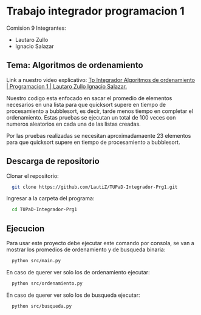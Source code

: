 # Trabajo integrador programacion 1

Comision 9
Integrantes:

- Lautaro Zullo
- Ignacio Salazar

## Tema: Algoritmos de ordenamiento

Link a nuestro video explicativo: [Tp Integrador Algoritmos de ordenamiento | Programacion 1 | Lautaro Zullo Ignacio Salazar.](https://youtu.be/EavVOxXuWdI)

Nuestro codigo esta enfocado en sacar el promedio de elementos necesarios en una lista para que quicksort supere en tiempo de procesamiento a bubblesort, es decir, tarde menos tiempo en completar el ordenamiento. Estas pruebas se ejecutan un total de 100 veces con numeros aleatorios en cada una de las listas creadas.

Por las pruebas realizadas se necesitan aproximadamaente 23 elementos para que quicksort supere en tiempo de procesamiento a bubblesort.

## Descarga de repositorio

Clonar el repositorio:

```bash
  git clone https://github.com/LautiZ/TUPaD-Integrador-Prg1.git
```

Ingresar a la carpeta del programa:

```bash
  cd TUPaD-Integrador-Prg1
```

## Ejecucion

Para usar este proyecto debe ejecutar este comando por consola, se van a mostrar los promedios de ordenamiento y de busqueda binaria:

```bash
  python src/main.py
```

En caso de querer ver solo los de ordenamiento ejecutar:

```bash
  python src/ordenamiento.py
```

En caso de querer ver solo los de busqueda ejecutar:

```bash
  python src/busqueda.py
```
